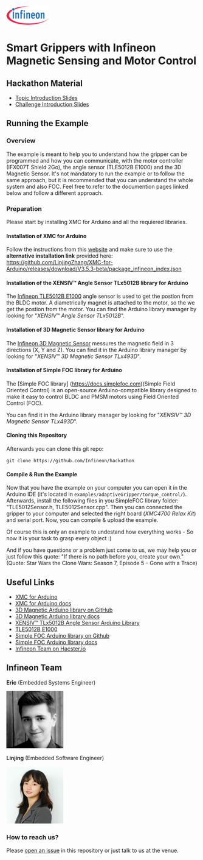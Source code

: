 <img src="./img/infineon_logo.png" alt="Infineon Logo" height="50"/>

# Smart Grippers with Infineon Magnetic Sensing and Motor Control

## Hackathon Material
* [Topic Introduction Slides](./topic_introduction.pdf)
* [Challenge Introduction Slides](./challenge_introduction.pdf)

## Running the Example

### Overview
The example is meant to help you to understand  how the gripper can be programmed and how you can communicate, with the motor controller (IFX007T Shield 2Go), the angle sensor (TLE5012B E1000) and the 3D Magnetic Sensor.
It's not mandatory to run the example or to follow the same approach, but it is recommended that you can understand the whole system and also FOC.
Feel free to refer to the documention pages linked below and follow a different approach.


### Preparation
Please start by installing XMC for Arduino and all the requiered libraries.


#### Installation of XMC for Arduino
Follow the instructions from this [website](https://xmc-arduino.readthedocs.io/en/latest/installation-instructions.html) and make sure to use the **alternative installation link** provided here:
https://github.com/LinjingZhang/XMC-for-Arduino/releases/download/V3.5.3-beta/package_infineon_index.json


#### Installation of the XENSIV™ Angle Sensor TLx5012B library for Arduino
The [Infineon TLE5012B E1000](https://www.infineon.com/cms/de/product/sensor/magnetic-sensors/magnetic-position-sensors/angle-sensors/tle5012b-e1000/) angle sensor is used to get the postion from the BLDC motor. A diametrically magnet is attached to the motor, so the we get the postion from the motor.
You can find the Arduino library manager by looking for "*XENSIV™ Angle Sensor TLx5012B*".

#### Installation of 3D Magnetic Sensor library for Arduino
The [Infineon 3D Magnetic Sensor](https://www.infineon.com/cms/en/product/sensor/magnetic-sensors/magnetic-position-sensors/3d-magnetics/tle493d-a2b6/) messures the magnetic field in 3 directions (X, Y and Z).
You can find it in the Arduino library manager by looking for "*XENSIV™ 3D Magnetic Sensor TLx493D*".


#### Installation of Simple FOC library for Arduino
The [Simple FOC library] (https://docs.simplefoc.com)(Simple Field Oriented Control)  is an open-source Arduino-compatible library designed to make it easy to control BLDC and PMSM motors using Field Oriented Control (FOC).

You can find it in the Arduino library manager by looking for "*XENSIV™ 3D Magnetic Sensor TLx493D*".

#### Cloning this Repository
Afterwards you can clone this git repo:
```
git clone https://github.com/Infineon/hackathon
```
#### Compile & Run the Example
Now that you have the example on your computer you can open it in the Arduino IDE (it's located in `examples/adaptiveGripper/torque_control/`).
Afterwards, install the following files in you SimpleFOC library folder:
"TLE5012Sensor.h, TLE5012Sensor.cpp".
Then you can connected the gripper to your computer and selected the right board (*XMC4700 Relax Kit*) and serial port.
Now, you can compile & upload the example.



Of course this is only an example to undestand how everything works - So now it is your task to grasp every object :)

And if you have questions or a problem just come to us, we may help you or just follow this quote:
"If there is no path before you, create your own." (Quote: Star Wars the Clone Wars: Season 7, Episode 5 – Gone with a Trace)

## Useful Links
* [XMC for Arduino](https://github.com/Infineon/XMC-for-Arduino?tab=readme-ov-file)
* [XMC for Arduino docs](https://xmc-arduino.readthedocs.io/en/latest/index.html)
* [3D Magnetic Arduino library on GitHub](https://github.com/Infineon/arduino-xensiv-3d-magnetic-sensor-tlx493d)
* [3D Magnetic Arduino library docs](https://www.infineon.com/cms/en/product/sensor/magnetic-sensors/magnetic-position-sensors/3d-magnetics/)
* [XENSIV™ TLx5012B Angle Sensor Arduino Library](https://github.com/Infineon/xensiv-angle-sensor-tlx5012)
* [TLE5012B E1000](https://www.infineon.com/cms/de/product/sensor/magnetic-sensors/magnetic-position-sensors/angle-sensors/tle5012b-e1000/)
* [Simple FOC Arduino library on Github](https://github.com/simplefoc/Arduino-FOC)
* [Simple FOC Arduino library docs](https://docs.simplefoc.com)
* [Infineon Team on Hacster.io](https://www.hackster.io/Infineon_Team/projects)

## Infineon Team

**Eric** (Embedded Systems Engineer)

<img src="./img/eric.png" alt="Eric" height="150"/>

**Linjing** (Embedded Software Engineer)

<img src="./img/linjing.jpg" alt="Linjing" height="150"/>

### How to reach us?
Please [open an issue](https://github.com/Infineon/hackathon/issues) in this repository or just talk to us at the venue.
